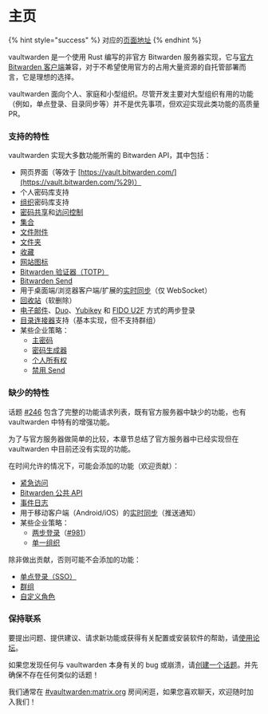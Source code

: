 # 主页

{% hint style="success" %}
对应的[页面地址](https://github.com/dani-garcia/vaultwarden/wiki)
{% endhint %}

vaultwarden 是一个使用 Rust 编写的非官方 Bitwarden 服务器实现，它与[官方 Bitwarden 客户端](https://bitwarden.com/download/)兼容，对于不希望使用官方的占用大量资源的自托管部署而言，它是理想的选择。

vaultwarden 面向个人、家庭和小型组织。尽管开发主要对大型组织有用的功能（例如，单点登录、目录同步等）并不是优先事项，但欢迎实现此类功能的高质量 PR。

### 支持的特性

vaultwarden 实现大多数功能所需的 Bitwarden API，其中包括：

* 网页界面（等效于 [https://vault.bitwarden.com/](https://vault.bitwarden.com/%29)）
* 个人密码库支持
* [组织](https://help.bitwarden.in/getting-started/getting-started-with-organizations)密码库支持
* [密码共享](https://help.bitwarden.in/organizations/sharing)和[访问控制](https://help.bitwarden.in/organizations/user-types-and-access-control)
* [集合](https://help.bitwarden.in/organizations/collections)
* [文件附件](https://help.bitwarden.in/your-vault/file-attachments)
* [文件夹](https://help.bitwarden.in/your-vault/folders)
* [收藏](https://help.bitwarden.in/your-vault/favorites)
* [网站图标](https://help.bitwarden.in/security/privacy-when-using-website-icons)
* [Bitwarden 验证器（TOTP）](https://help.bitwarden.in/your-vault/bitwarden-authenticator-totp)
* [Bitwarden Send](https://help.bitwarden.in/bitwarden-send/about-send)
* 用于桌面端/浏览器客户端/扩展的[实时同步](https://bitwarden.com/blog/post/live-sync/)（仅 WebSocket）
* [回收站](https://help.bitwarden.in/your-vault/vault-items#items-in-the-trash)（软删除）
* [电子邮件](https://help.bitwarden.in/two-step-login/two-step-login-via-email)、[Duo](https://help.bitwarden.in/two-step-login/two-step-login-via-duo)、[Yubikey](https://help.bitwarden.in/two-step-login/two-step-login-via-yubikey) 和 [FIDO U2F](https://help.bitwarden.in/two-step-login/two-step-login-via-fido-u2f) 方式的两步登录
* [目录连接器](https://help.bitwarden.in/directory-connector/about-directory-connector)支持（基本实现，但不支持群组）
* 某些企业策略：
  * [主密码](https://help.bitwarden.in/organizations/enterprise-policies#master-password)
  * [密码生成器](https://help.bitwarden.in/organizations/enterprise-policies#password-generator)
  * [个人所有权](https://help.bitwarden.in/organizations/enterprise-policies#personal-ownership)
  * [禁用 Send](https://help.bitwarden.in/organizations/enterprise-policies#disable-send)

### 缺少的特性

话题 [\#246](https://github.com/dani-garcia/vaultwarden/issues/246) 包含了完整的功能请求列表，既有官方服务器中缺少的功能，也有 vaultwarden 中特有的增强功能。

为了与官方服务器做简单的比较，本章节总结了官方服务器中已经实现但在 vaultwarden 中目前还没有实现的功能。

在时间允许的情况下，可能会添加的功能（欢迎贡献）：

* [紧急访问](https://help.bitwarden.in/security/emergency-access)
* [Bitwarden 公共 API](https://help.bitwarden.in/organizations/bitwarden-public-api)
* [事件日志](https://help.bitwarden.in/organizations/event-logs)
* 用于移动客户端（Android/iOS）的[实时同步](https://bitwarden.com/blog/post/live-sync/)（推送通知）
* 某些企业策略：
  * [两步登录](https://help.bitwarden.in/organizations/enterprise-policies#two-step-login)（[\#981](https://github.com/dani-garcia/bitwarden_rs/issues/981)）
  * [单一组织](https://help.bitwarden.in/organizations/enterprise-policies#single-organization)

除非做出贡献，否则可能不会添加的功能：

* [单点登录（SSO）](https://help.bitwarden.in/login-with-sso/about-login-with-sso)
* [群组](https://help.bitwarden.in/organizations/groups)
* [自定义角色](https://help.bitwarden.in/organizations/user-types-and-access-control#custom-role)

### 保持联系

要提出问题、提供建议、请求新功能或获得有关配置或安装软件的帮助，请[使用论坛](https://vaultwarden.discourse.group/)。

如果您发现任何与 vaultwarden 本身有关的 bug 或崩溃，请[创建一个话题](https://github.com/dani-garcia/vaultwarden/issues)。并先确保不存在任何类似的话题！

我们通常在 [\#vaultwarden:matrix.org](https://matrix.to/#/#vaultwarden:matrix.org) 房间闲逛，如果您喜欢聊天，欢迎随时加入我们！


